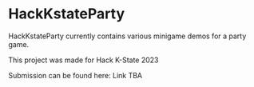 # HackKstateParty
HackKstateParty currently contains various minigame demos for a party game.

This project was made for Hack K-State 2023

Submission can be found here: Link TBA
